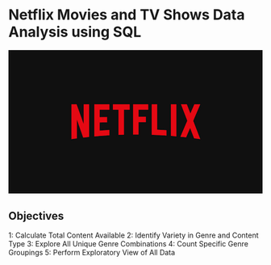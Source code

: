 # Netflix Movies and TV Shows Data Analysis using SQL
![Netflix Logo](https://github.com/Nitish-Das12/netflix_project_sql/blob/main/netflix%20logo.jpg)
## Objectives
1: Calculate Total Content Available
2: Identify Variety in Genre and Content Type
3: Explore All Unique Genre Combinations
4: Count Specific Genre Groupings
5: Perform Exploratory View of All Data
